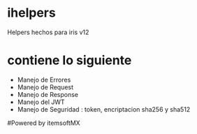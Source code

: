 # ihelpers

Helpers hechos para iris v12

# contiene lo siguiente
- Manejo de Errores
- Manejo de Request
- Manejo de Response
- Manejo del JWT
- Manejo de Seguridad : token, encriptacion sha256 y sha512

#Powered by itemsoftMX
